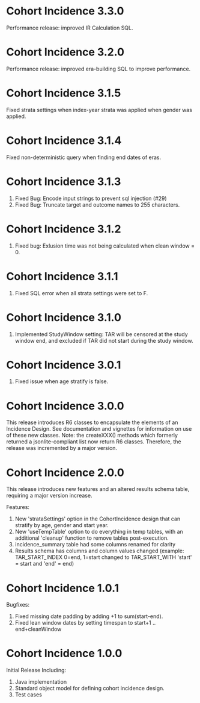 Cohort Incidence 3.3.0
===========

Performance release: improved IR Calculation SQL.


Cohort Incidence 3.2.0
===========

Performance release: improved era-building SQL to improve performance.


Cohort Incidence 3.1.5
===========

Fixed strata settings when index-year strata was applied when gender was applied.


Cohort Incidence 3.1.4
===========

Fixed non-deterministic query when finding end dates of eras.


Cohort Incidence 3.1.3
===========

1.  Fixed Bug: Encode input strings to prevent sql injection (#29)
2.  Fixed Bug: Truncate target and outcome names to 255 characters.


Cohort Incidence 3.1.2
===========

1. Fixed bug:  Exlusion time was not being calculated when clean window = 0.


Cohort Incidence 3.1.1
===========

1. Fixed SQL error when all strata settings were set to F.


Cohort Incidence 3.1.0
===========

1. Implemented StudyWindow setting:   TAR will be censored at the study window end, and excluded if TAR did not start during the study window.

Cohort Incidence 3.0.1
===========

1. Fixed issue when age stratify is false.

Cohort Incidence 3.0.0
===========

This release introduces R6 classes to encapsulate the elements of an Incidence Design.  See documentation and vignettes for information on use of these new classes.  Note:  the createXXX() methods which formerly returned a jsonlite-compliant list now return R6 classes. Therefore, the release was incremented by a major version.


Cohort Incidence 2.0.0
===========

This release introduces new features and an altered results schema table, requiring a major version increase.

Features:

1. New 'strataSettings' option in the CohortIncidence design that can stratify by age, gender and start year.
2. New 'useTempTable' option to do everything in temp tables, with an additional 'cleanup' function to remove tables post-execution.
3. incidence_summary table had some columns renamed for clarity
4. Results schema has columns and column values changed (example: TAR_START_INDEX 0=end, 1=start changed to TAR_START_WITH 'start' = start and 'end' = end)


Cohort Incidence 1.0.1
===========

Bugfixes:

1. Fixed missing date padding by adding +1 to sum(start-end).
2. Fixed lean window dates by setting timespan to start+1 .. end+cleanWindow


Cohort Incidence 1.0.0
===========

Initial Release Including:

1. Java implementation 
2. Standard object model for defining cohort incidence design.
3. Test cases

